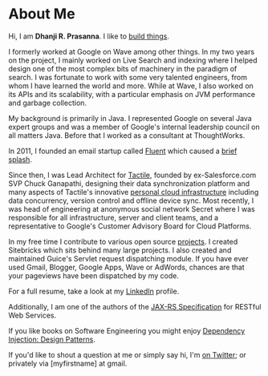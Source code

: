 <meta noindex/>
<meta published="29 May 2011"/>
<meta tag="personal">

# About Me

Hi, I am **Dhanji R. Prasanna**. I like to [build things](http://rethrick.com/p/projects).

I formerly worked at Google on Wave among other things. In my two
years on the project, I mainly worked on Live Search and indexing where I
helped design one of the most complex bits of machinery in the paradigm of search. I
 was fortunate to work with some very talented engineers, from whom I have learned the world and
 more. While at Wave, I also worked on its APIs and its scalability, with a
 particular emphasis on JVM performance and garbage collection.

My background is primarily in Java. I represented Google on several Java expert groups and was a
member of Google's internal leadership council on all matters Java. Before that I worked as a
consultant at ThoughtWorks.

In 2011, I founded an email startup called [Fluent](http://fluent.io) which caused a [brief splash](http://rethrick.com/p/projects).

Since then, I was Lead Architect for [Tactile](http://tactile.com), founded by ex-Salesforce.com SVP Chuck Ganapathi, designing their data synchronization platform and many aspects of Tactile's innovative [personal cloud infrastructure](http://tactile.com/technology.html) including data concurrency, version control and offline device sync. Most recently, I was head of engineering at anonymous social network Secret where I was responsible for all infrastructure, server and client teams, and a representative to Google's Customer Advisory Board for Cloud Platforms.

In my free time I contribute to various open source [projects](/p/projects).
I created Sitebricks which sits behind many large projects. I also created and maintained Guice's Servlet request dispatching module. If you have ever used Gmail, Blogger, Google Apps, Wave or AdWords, chances are that your pageviews have been dispatched by my code.

For a full resume, take a look at my [LinkedIn](http://linkedin.com/in/dhanji) profile.

Additionally, I am one of the authors of the [JAX-RS
 Specification](http://en.wikipedia.org/wiki/Java_API_for_RESTful_Web_Services) for RESTful Web Services.

If you like books on Software Engineering you might enjoy [Dependency Injection: Design Patterns](http://manning.com/prasanna).

If you'd like to shout a question at me or simply say hi, I'm [on Twitter](http://twitter.com/dhanji); or privately via [myfirstname] at gmail.
